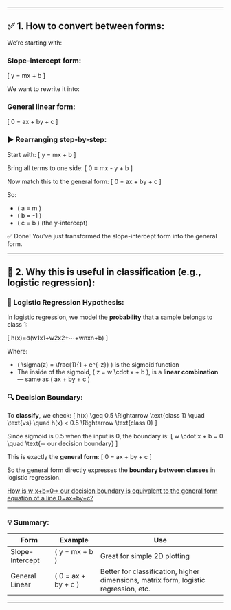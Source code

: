 
---

## ✅ 1. **How to convert between forms:**

We’re starting with:

### **Slope-intercept form:**
\[
y = mx + b
\]

We want to rewrite it into:

### **General linear form:**
\[
0 = ax + by + c
\]

### ▶️ Rearranging step-by-step:

Start with:
\[
y = mx + b
\]

Bring all terms to one side:
\[
0 = mx - y + b
\]

Now match this to the general form:
\[
0 = ax + by + c
\]

So:
- \( a = m \)
- \( b = -1 \)
- \( c = b \) (the y-intercept)

✅ Done! You've just transformed the slope-intercept form into the general form.

---

## 🧠 2. **Why this is useful in classification (e.g., logistic regression):**

### 📌 Logistic Regression Hypothesis:

In logistic regression, we model the **probability** that a sample belongs to class 1:

\[
h(x)=σ(w1​x1​+w2​x2​+⋯+wn​xn​+b)
\]

Where:
- \( \sigma(z) = \frac{1}{1 + e^{-z}} \) is the sigmoid function
- The inside of the sigmoid, \( z = w \cdot x + b \), is a **linear combination** — same as \( ax + by + c \)

### 🔍 Decision Boundary:

To **classify**, we check:
\[
h(x) \geq 0.5 \Rightarrow \text{class 1}
\quad \text{vs} \quad
h(x) < 0.5 \Rightarrow \text{class 0}
\]

Since sigmoid is 0.5 when the input is 0, the boundary is:
\[
w \cdot x + b = 0 \quad \text{⇨ our decision boundary}
\]

This is exactly the **general form**: 
\[
0 = ax + by + c
\]

So the general form directly expresses the **boundary between classes** in logistic regression.

[How is w⋅x+b=0⇨ our decision boundary is equivalent to the general form equation of a line 0=ax+by+c?](how_logistic_regression_equation_is_same_as_a_lines_general_form_formula.md)

---

### 💡 Summary:

| Form | Example | Use |
|------|--------|------|
| Slope-Intercept | \( y = mx + b \) | Great for simple 2D plotting |
| General Linear | \( 0 = ax + by + c \) | Better for classification, higher dimensions, matrix form, logistic regression, etc. |

---

